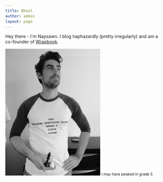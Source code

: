 ```yaml
---
title: About
author: admin
layout: page
---
```


Hey there - I'm Naysawn. I blog haphazardly (pretty irregularly) and am a co-founder of [Wrapbook](https://www.wrapbook.com). 

<img style="width: 300px;" src="/assets/photos/chess.jpg" />
<small>I may have peaked in grade 5</small>